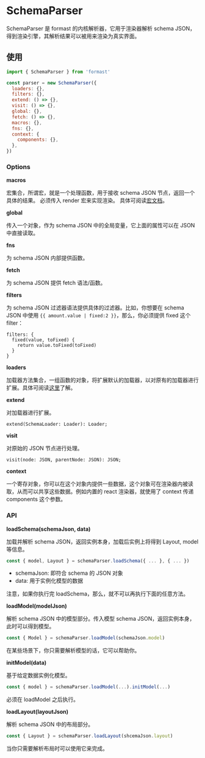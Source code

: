 # SchemaParser

SchemaParser 是 formast 的内核解析器，它用于渲染器解析 schema JSON，得到渲染引擎，其解析结果可以被用来渲染为真实界面。

## 使用

```js
import { SchemaParser } from 'formast'

const parser = new SchemaParser({
  loaders: {},
  filters: {},
  extend: () => {},
  visit: () => {},
  global: {},
  fetch: () => {},
  macros: {},
  fns: {},
  context: {
    components: {},
  },
})
```

### Options

**macros**

宏集合，所谓宏，就是一个处理函数，用于接收 schema JSON 节点，返回一个具体的结果。
必须传入 render 宏来实现渲染。
具体可阅读[宏文档](macro.md)。

**global**

传入一个对象，作为 schema JSON 中的全局变量，它上面的属性可以在 JSON 中直接读取。

**fns**

为 schema JSON 内部提供函数。

**fetch**

为 schema JSON 提供 fetch 语法/函数。

**filters**

为 schema JSON 过滤器语法提供具体的过滤器。比如，你想要在 schema JSON 中使用 `{{ amount.value | fixed:2 }}`，那么，你必须提供 fixed 这个 filter：

```
filters: {
  fixed(value, toFixed) {
    return value.toFixed(toFixed)
  }
}
```

**loaders**

加载器方法集合，一组函数的对象，将扩展默认的加载器，以对原有的加载器进行扩展。具体可阅读[这里](https://tyshemo.js.org/#/loader?id=hooks)了解。

**extend**

对加载器进行扩展。

```
extend(SchemaLoader: Loader): Loader;
```

**visit**

对原始的 JSON 节点进行处理。

```
visit(node: JSON, parentNode: JSON): JSON;
```

**context**

一个寄存对象，你可以在这个对象内提供一些数据，这个对象可在渲染器内被读取，从而可以共享这些数据。例如内置的 react 渲染器，就使用了 context 传递 components 这个参数。

### API

**loadSchema(schemaJson, data)**

加载并解析 schema JSON，返回实例本身，加载后实例上将得到 Layout, model 等信息。

```js
const { model, Layout } = schemaParser.loadSchema({ ... }, { ... })
```

- schemaJson: 即符合 schema 的 JSON 对象
- data: 用于实例化模型的数据

注意，如果你执行完 loadSchema，那么，就不可以再执行下面的任意方法。

**loadModel(modelJson)**

解析 schema JSON 中的模型部分。传入模型 schema JSON，返回实例本身，此时可以得到模型。

```js
const { Model } = schemaParser.loadModel(schemaJson.model)
```

在某些场景下，你只需要解析模型的话，它可以帮助你。

**initModel(data)**

基于给定数据实例化模型。

```js
const { model } = schemaParser.loadModel(...).initModel(...)
```

必须在 loadModel 之后执行。

**loadLayout(layoutJson)**

解析 schema JSON 中的布局部分。

```js
const { Layout } = schemaParser.loadLayout(shcemaJson.layout)
```

当你只需要解析布局时可以使用它来完成。
